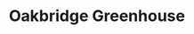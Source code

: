 ---
title: "Oakbridge Greenhouse"
url: /west-valley-city/oakbridge-greenhouse/
shop: garden centre
---